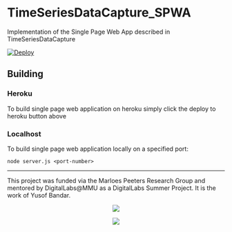# TimeSeriesDataCapture_SPWA
Implementation of the Single Page Web App described in TimeSeriesDataCapture 

[![Deploy](https://www.herokucdn.com/deploy/button.svg)](https://heroku.com/deploy)

## Building
### Heroku
To build single page web application on heroku simply click the deploy to heroku button above

### Localhost
To build single page web application locally on a specified port:

```
node server.js <port-number>
```

---

This project was funded via the Marloes Peeters Research Group and mentored by DigitalLabs@MMU as a DigitalLabs Summer Project. It is the work of Yusof Bandar.


<p align="center">
<img align="middle" src="https://trello-attachments.s3.amazonaws.com/5b2caa657bcf194b4d089d48/5b98c7ec64145155e09b5083/d2e189709d3b79aa1222ef6e9b1f3735/DigitalLabsLogo_512x512.png"  />
 </p>
 
 
<p align="center">
<img align="middle" src="https://trello-attachments.s3.amazonaws.com/5b2caa657bcf194b4d089d48/5b98c7ec64145155e09b5083/e5f47675f420face27488d4e5330a48c/logo_mmu.png" />
 </p>
